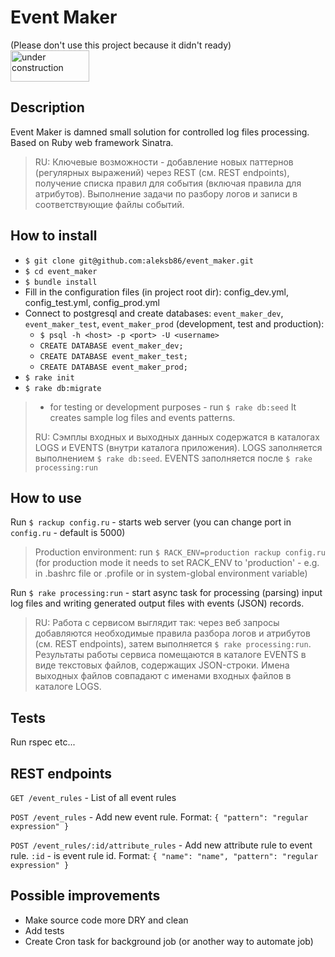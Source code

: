 # Event Maker

(Please don't use this project because it didn't ready)
<img src="http://pngimg.com/uploads/under_construction/under_construction_PNG63.png" alt="under construction" width="50%" height="50"></img>

## Description

Event Maker is damned small solution for controlled log files processing. Based on Ruby web framework Sinatra.

> RU: Ключевые возможности - добавление новых паттернов (регулярных выражений) через REST (см. REST endpoints), получение списка правил для события (включая правила для атрибутов). Выполнение задачи по разбору логов и записи в соответствующие файлы событий.

## How to install

- `$ git clone git@github.com:aleksb86/event_maker.git`
- `$ cd event_maker`
- `$ bundle install`
- Fill in the configuration files (in project root dir): config_dev.yml, config_test.yml, config_prod.yml
- Connect to postgresql and create databases: `event_maker_dev`, `event_maker_test`, `event_maker_prod` (development, test and production):
  - `$ psql -h <host> -p <port> -U <username>`
  - `CREATE DATABASE event_maker_dev;`
  - `CREATE DATABASE event_maker_test;`
  - `CREATE DATABASE event_maker_prod;`
- `$ rake init`
- `$ rake db:migrate`

> * for testing or development purposes - run `$ rake db:seed` It creates sample log files and events patterns.
>
> RU: Сэмплы входных и выходных данных содержатся в каталогах LOGS и EVENTS (внутри каталога приложения). LOGS заполняется выполнением `$ rake db:seed`. EVENTS заполняется после `$ rake processing:run`

## How to use

Run `$ rackup config.ru` - starts web server (you can change port in `config.ru` - default is 5000)

> Production environment: run `$ RACK_ENV=production rackup config.ru` (for production mode it needs to set RACK_ENV to 'production' - e.g. in .bashrc file or .profile or in system-global environment variable)

Run `$ rake processing:run` - start async task for processing (parsing) input log files and writing generated output files with events (JSON) records.

> RU: Работа с сервисом выглядит так: через веб запросы добавляются необходимые правила разбора логов и атрибутов (см. REST endpoints), затем выполняется `$ rake processing:run`. Результаты работы сервиса помещаются в каталоге EVENTS в виде текстовых файлов, содержащих JSON-строки. Имена выходных файлов совпадают с именами входных файлов в каталоге LOGS.

## Tests

Run rspec etc...

## REST endpoints

`GET /event_rules` - List of all event rules

`POST /event_rules` - Add new event rule. Format: `{ "pattern": "regular expression" }`

`POST /event_rules/:id/attribute_rules` - Add new attribute rule to event rule. `:id` - is event rule id. Format: `{ "name": "name", "pattern": "regular expression" }`

## Possible improvements

* Make source code more DRY and clean
* Add tests
* Create Cron task for background job (or another way to automate job)
